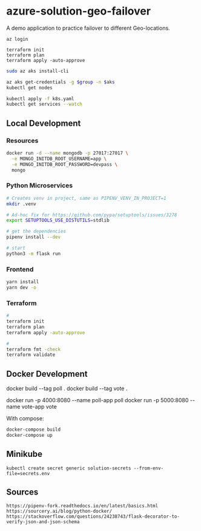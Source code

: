 # azure-solution-geo-failover

A demo application to practice failover to different Geo-locations.

```hcl
az login

terraform init
terraform plan
terraform apply -auto-approve
```

```sh
sudo az aks install-cli
```
```sh
az aks get-credentials -g $group -n $aks
kubectl get nodes

kubectl apply -f k8s.yaml
kubectl get services --watch
```

## Local Development

### Resources

```sh
docker run -d --name mongodb -p 27017:27017 \
  -e MONGO_INITDB_ROOT_USERNAME=app \
  -e MONGO_INITDB_ROOT_PASSWORD=devpass \
  mongo
```

### Python Microservices

```sh
# Creates venv in project, same as PIPENV_VENV_IN_PROJECT=1
mkdir .venv

# Ad-hoc fix for https://github.com/pypa/setuptools/issues/3278
export SETUPTOOLS_USE_DISTUTILS=stdlib

# get the dependencies
pipenv install --dev

# start
python3 -m flask run
```

### Frontend

```sh
yarn install
yarn dev -o
```

### Terraform

```sh
# 
terraform init
terraform plan
terraform apply -auto-approve

# 
terraform fmt -check
terraform validate
```

## Docker Development

docker build --tag poll .
docker build --tag vote .

docker run -p 4000:8080 --name poll-app poll
docker run -p 5000:8080 --name vote-app vote

With compose:

```sh
docker-compose build
docker-compose up
```

## Minikube

```
kubectl create secret generic solution-secrets --from-env-file=secrets.env
```

## Sources

```
https://pipenv-fork.readthedocs.io/en/latest/basics.html
https://sourcery.ai/blog/python-docker/
https://stackoverflow.com/questions/24238743/flask-decorator-to-verify-json-and-json-schema
```